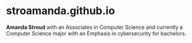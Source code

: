 # stroamanda.github.io

**Amanda Stroud**
with an Associates in Computer Science and currently a Computer Science major with an Emphasis in cybersecurity for bachelors.
